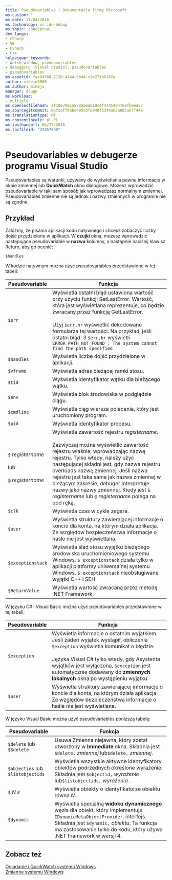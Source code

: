 ```yaml
---
title: Pseudovariables | Dokumentacja firmy Microsoft
ms.custom: ''
ms.date: 11/04/2016
ms.technology: vs-ide-debug
ms.topic: conceptual
dev_langs:
- CSharp
- VB
- FSharp
- C++
helpviewer_keywords:
- Watch window, pseudovariables
- debugging [Visual Studio], pseudovariables
- pseudovariables
ms.assetid: fae84f68-2138-4144-9bd4-c9e271b6182a
author: mikejo5000
ms.author: mikejo
manager: douge
ms.workload:
- multiple
ms.openlocfilehash: af106709ca578abeab19c4f474548476efbeea57
ms.sourcegitcommit: 0bf2aff6abe485e3fe940f5344a62a885ad7f44e
ms.translationtype: MT
ms.contentlocale: pl-PL
ms.lasthandoff: 06/27/2018
ms.locfileid: "37057690"
---
```

# <a name="pseudovariables-in-the-visual-studio-debugger"></a>Pseudovariables w debugerze programu Visual Studio
Pseudovariables są warunki, używany do wyświetlania pewne informacje w oknie zmiennej lub **QuickWatch** okno dialogowe. Możesz wprowadzić pseudovariable w taki sam sposób jak wprowadzasz normalnym zmiennej. Pseudovariables zmienne nie są jednak i nazwy zmiennych w programie nie są zgodne.  
  
## <a name="example"></a>Przykład  
 Załóżmy, że pisania aplikacji kodu natywnego i chcesz zobaczyć liczby dojść przydzielone w aplikacji. W **czujki** okna, możesz wprowadzić następujące pseudovariable w **nazwa** kolumny, a następnie naciśnij klawisz Return, aby go ocenić:  
  
`$handles`
  
 W kodzie natywnym można użyć pseudovariables przedstawione w tej tabeli:  
  
|Pseudovariable|Funkcja|  
|--------------------|--------------|  
|`$err`|Wyświetla ostatni błąd ustawiona wartość przy użyciu funkcji SetLastError. Wartość, która jest wyświetlana reprezentuje, co będzie zwracany przez funkcję GetLastError.<br /><br /> Użyj `$err,hr` wyświetlić dekodowane formularza tej wartości. Na przykład, jeśli ostatni błąd: 3 `$err,hr` wyświetli `ERROR_PATH_NOT_FOUND : The system cannot find the path specified.`|  
|`$handles`|Wyświetla liczbę dojść przydzielone w aplikacji.|  
|`$vframe`|Wyświetla adres bieżącej ramki stosu.|  
|`$tid`|Wyświetla identyfikator wątku dla bieżącego wątku.|  
|`$env`|Wyświetla blok środowiska w podglądzie ciągu.|  
|`$cmdline`|Wyświetla ciąg wiersza polecenia, który jest uruchomiony program.|  
|`$pid`|Wyświetla identyfikator procesu.|  
|`$` *registername*<br /><br /> lub<br /><br /> `@` *registername*|Wyświetla zawartość rejestru *registername*.<br /><br /> Zazwyczaj można wyświetlić zawartość rejestru właśnie, wprowadzając nazwę rejestru. Tylko wtedy, należy użyć następującej składni jest, gdy nazwa rejestru overloads nazwę zmiennej. Jeśli nazwa rejestru jest taka sama jak nazwa zmiennej w bieżącym zakresie, debuger interpretuje nazwy jako nazwy zmiennej. Kiedy jest `$` *registername* lub `@` *registername* polega na pod ręką.|  
|`$clk`|Wyświetla czas w cykle zegara.|  
|`$user`|Wyświetla struktury zawierającej informacje o koncie dla konta, na którym działa aplikacja. Ze względów bezpieczeństwa informacje o haśle nie jest wyświetlana.|  
|`$exceptionstack`|Wyświetla ślad stosu wyjątku bieżącego środowiska uruchomieniowego systemu Windows. `$ exceptionstack` działa tylko w aplikacji platformy uniwersalnej systemu Windows. `$ exceptionstack` nieobsługiwane wyjątki C++ i SEH|  
|`$ReturnValue`|Wyświetla wartość zwracaną przez metodę .NET Framework.|  
  
 W języku C# i Visual Basic można użyć pseudovariables przedstawione w tej tabeli:  
  
|Pseudovariable|Funkcja|  
|--------------------|--------------|  
|`$exception`|Wyświetla informacje o ostatnim wyjątkiem. Jeśli żaden wyjątek wystąpił, obliczenia `$exception` wyświetla komunikat o błędzie.<br /><br /> Języka Visual C# tylko wtedy, gdy Asystenta wyjątków jest wyłączona, `$exception` jest automatycznie dodawany do **zmiennych lokalnych** okna po wystąpieniu wyjątku.|  
|`$user`|Wyświetla struktury zawierającej informacje o koncie dla konta, na którym działa aplikacja. Ze względów bezpieczeństwa informacje o haśle nie jest wyświetlana.|  
  
 W języku Visual Basic można użyć pseudovariables poniższą tabelą:  
  
|Pseudovariable|Funkcja|  
|--------------------|--------------|  
|`$delete` lub `$$delete`|Usuwa Zmienna niejawna, który został utworzony w **Immediate** okna. Składnia jest `$delete,` *zmiennej* lub`$delete,` *zmiennej*`.`|  
|`$objectids` lub `$listobjectids`|Wyświetla wszystkie aktywne identyfikatory obiektów podrzędnych określone wyrażenie. Składnia jest `$objectid,` *wyrażenie* lub`$listobjectids,` *wyrażenia*`.`|  
|`$` *N* `#`|Wyświetla obiekty o identyfikatorze obiektu równa *N*.|  
|`$dynamic`|Wyświetla specjalną **widoku dynamicznego** węzła dla obiekt, który implementuje `IDynamicMetaObjectProvider`. interfejs. Składnia jest `$dynamic,` *obiektu*. Ta funkcja ma zastosowanie tylko do kodu, który używa .NET Framework w wersji 4.|  
  
## <a name="see-also"></a>Zobacz też  
 [Oglądanie i QuickWatch systemu Windows](../debugger/watch-and-quickwatch-windows.md)   
 [Zmienne systemu Windows](../debugger/debugger-windows.md)